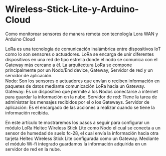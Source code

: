 # Wireless-Stick-Lite-y-Arduino-Cloud
Como monitorear sensores de manera remota con tecnología Lora WAN y Arduino Cloud

LoRa es una tecnología de comunicación inalámbrica entre dispositivos IoT como lo son sensores o actuadores. LoRa se encarga de unir diferentes dispositivos en una red de tipo estrella donde el nodo se comunica con el Gateway más cercano a él. La arquitectura LoRa se compone principalmente por un Nodo/End device, Gateway, Servidor de red y un servidor de aplicación.  
    Nodo: Son los sensores o actuadores que envían o reciben información en paquetes de datos mediante comunicación LoRa hacia un Gateway.
    Gateway: Es un dispositivo que permite a los Nodos conectarse a internet para guardar la información en la nube. 
    Servidor de red: Tiene la tarea de administrar los mensajes recibidos por el o los Gateways.
    Servidor de aplicación: Es el encargado de las acciones a realizar cuando se tiene la información recibida.  


En este artículo te mostraremos los pasos a seguir para configurar un módulo LoRa Heltec Wireless Stick Lite como Nodo el cual se conecta a un sensor de humedad de suelo fc-28, el cual envía la información hacia otra tarjeta Heltec Wireless Stick Lite configurada como un Gateway. Mediante el módulo Wi-fi integrado guardamos la información adquirida en un servidor de red en la nube. 

